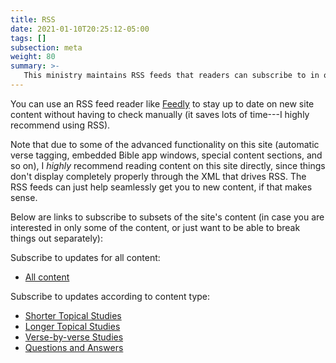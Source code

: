```yaml
---
title: RSS
date: 2021-01-10T20:25:12-05:00
tags: []
subsection: meta
weight: 80
summary: >-
   This ministry maintains RSS feeds that readers can subscribe to in order to stay up to date with site happenings. This page describes these RSS feeds.
---
```


You can use an RSS feed reader like [Feedly](https://feedly.com/) to stay up to date on new site content without having to check manually (it saves lots of time---I highly recommend using RSS).

Note that due to some of the advanced functionality on this site (automatic verse tagging, embedded Bible app windows, special content sections, and so on), I *highly* recommend reading content on this site directly, since things don't display completely properly through the XML that drives RSS. The RSS feeds can just help seamlessly get you to new content, if that makes sense.

Below are links to subscribe to subsets of the site's content (in case you are interested in only some of the content, or just want to be able to break things out separately):

Subscribe to updates for all content:

- [All content](/index.xml)

Subscribe to updates according to content type:

- [Shorter Topical Studies](/shorter-topical-studies/index.xml)
- [Longer Topical Studies](/longer-topical-studies/index.xml)
- [Verse-by-verse Studies](/verse-by-verse-studies/index.xml)
- [Questions and Answers](/questions-and-answers/index.xml)

<!--
- [Ministry Info](/ministry-info/index.xml)
- [Guides](/guides/index.xml)
- [Greek Resources](/greek-resources/index.xml)
- [Hebrew Resources](/hebrew-resources/index.xml)

-->
